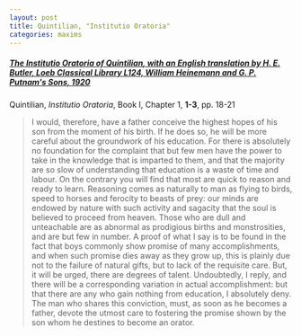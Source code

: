 ```yaml
---
layout: post
title: Quintilian, "Institutio Oratoria"
categories: maxims
---
```


##### [*The Institutio Oratoria of Quintilian*, with an English translation by H. E. Butler, Loeb Classical Library L124, William Heinemann and G. P. Putnam's Sons, 1920](https://penelope.uchicago.edu/Thayer/E/Roman/Texts/Quintilian/Institutio_Oratoria/home.html)

Quintilian, *Institutio Oratoria*, Book I, Chapter 1, **1-3**, pp. 18-21

> I would, therefore, have a father conceive the highest hopes of his son from the moment of his birth. If he does so, he will be more careful about the groundwork of his education. For there is absolutely no foundation for the complaint that but few men have the power to take in the knowledge that is imparted to them, and that the majority are so slow of understanding that education is a waste of time and labour. On the contrary you will find that most are quick to reason and ready to learn. Reasoning comes as naturally to man as flying to birds, speed to horses and ferocity to beasts of prey: our minds are endowed by nature with such activity and sagacity that the soul is believed to proceed from heaven. Those who are dull and unteachable are as abnormal as prodigious births and monstrosities, and are but few in number. A proof of what I say is to be found in the fact that boys commonly show promise of many accomplishments, and when such promise dies away as they grow up, this is plainly due not to the failure of natural gifts, but to lack of the requisite care. But, it will be urged, there are degrees of talent. Undoubtedly, I reply, and there will be a corresponding variation in actual accomplishment: but that there are any who gain nothing from education, I absolutely deny. The man who shares this conviction, must, as soon as he becomes a father, devote the utmost care to fostering the promise shown by the son whom he destines to become an orator.
